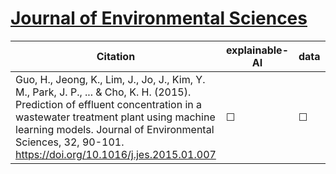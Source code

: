 # [Journal of Environmental Sciences](https://www.journals.elsevier.com/journal-of-environmental-sciences)


| Citation           | explainable-AI | data   | code | hybrid |   reviews  |
|--------------------|----------------|--------|------|--------|------------|
| Guo, H., Jeong, K., Lim, J., Jo, J., Kim, Y. M., Park, J. P., ... & Cho, K. H. (2015). Prediction of effluent concentration in a wastewater treatment plant using machine learning models. Journal of Environmental Sciences, 32, 90-101. https://doi.org/10.1016/j.jes.2015.01.007  |   &#9744;   | &#9744; | &#9744; | &#9744;  |  |
